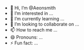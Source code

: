 - 👋 Hi, I’m @Aeonsmith
- 👀 I’m interested in ...
- 🌱 I’m currently learning ...
- 💞️ I’m looking to collaborate on ...
- 📫 How to reach me ...
- 😄 Pronouns: ...
- ⚡ Fun fact: ...

<!---
Aeonsmith/Aeonsmith is a ✨ special ✨ repository because its `README.md` (this file) appears on your GitHub profile.
You can click the Preview link to take a look at your changes.
--->
